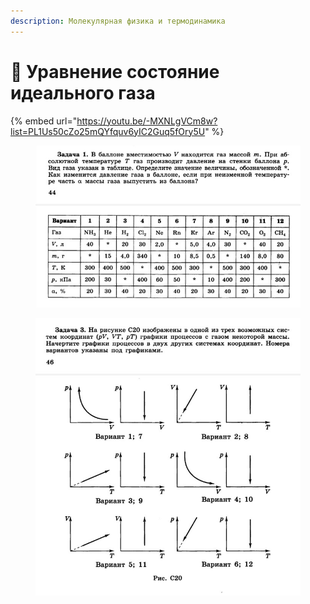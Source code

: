 ```yaml
---
description: Молекулярная физика и термодинамика
---
```


# 📗 Уравнение состояние идеального газа

{% embed url="https://youtu.be/-MXNLgVCm8w?list=PL1Us50cZo25mQYfquv6yIC2Guq5fOry5U" %}

<figure><img src="../../../.gitbook/assets/image (1) (1).png" alt=""><figcaption></figcaption></figure>

<figure><img src="../../../.gitbook/assets/image (1).png" alt=""><figcaption></figcaption></figure>
